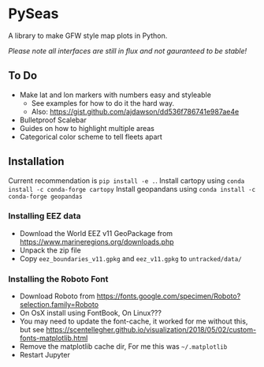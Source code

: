# PySeas

A library to make GFW style map plots in Python.

*Please note all interfaces are still in flux and not gauranteed to be stable!*

## To Do

* Make lat and lon markers with numbers easy and styleable
    - See examples for how to do it the hard way.
    - Also: https://gist.github.com/ajdawson/dd536f786741e987ae4e
* Bulletproof Scalebar
* Guides on how to highlight multiple areas
* Categorical color scheme to tell fleets apart

## Installation

Current recommendation is `pip install -e .`.
Install cartopy using `conda install -c conda-forge cartopy`
Install geopandans using `conda install -c conda-forge geopandas`

### Installing EEZ data

* Download the World EEZ v11 GeoPackage from https://www.marineregions.org/downloads.php
* Unpack the zip file 
* Copy `eez_boundaries_v11.gpkg` and `eez_v11.gpkg` to `untracked/data/`

### Installing the Roboto Font

* Download Roboto from https://fonts.google.com/specimen/Roboto?selection.family=Roboto
* On OsX install using FontBook, On Linux???
* You may need to update the font-cache, it worked for me without this, but see https://scentellegher.github.io/visualization/2018/05/02/custom-fonts-matplotlib.html
* Remove the matplotlib cache dir, For me this was `~/.matplotlib`
* Restart Jupyter